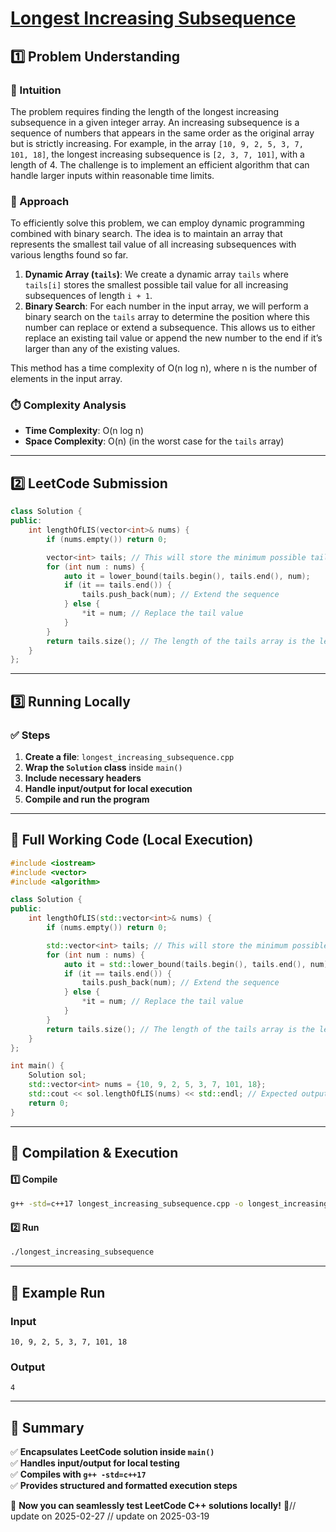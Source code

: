# **[Longest Increasing Subsequence](https://leetcode.com/problems/longest-increasing-subsequence/description/)**  

## **1️⃣ Problem Understanding**  
### **📌 Intuition**  
The problem requires finding the length of the longest increasing subsequence in a given integer array. An increasing subsequence is a sequence of numbers that appears in the same order as the original array but is strictly increasing. For example, in the array `[10, 9, 2, 5, 3, 7, 101, 18]`, the longest increasing subsequence is `[2, 3, 7, 101]`, with a length of 4. The challenge is to implement an efficient algorithm that can handle larger inputs within reasonable time limits.

### **🚀 Approach**  
To efficiently solve this problem, we can employ dynamic programming combined with binary search. The idea is to maintain an array that represents the smallest tail value of all increasing subsequences with various lengths found so far. 

1. **Dynamic Array (`tails`)**: We create a dynamic array `tails` where `tails[i]` stores the smallest possible tail value for all increasing subsequences of length `i + 1`.
2. **Binary Search**: For each number in the input array, we will perform a binary search on the `tails` array to determine the position where this number can replace or extend a subsequence. This allows us to either replace an existing tail value or append the new number to the end if it’s larger than any of the existing values.

This method has a time complexity of O(n log n), where n is the number of elements in the input array.

### **⏱️ Complexity Analysis**  
- **Time Complexity**: O(n log n)  
- **Space Complexity**: O(n) (in the worst case for the `tails` array)  

---  

## **2️⃣ LeetCode Submission**  
```cpp
class Solution {
public:
    int lengthOfLIS(vector<int>& nums) {
        if (nums.empty()) return 0;

        vector<int> tails; // This will store the minimum possible tail for subsequences
        for (int num : nums) {
            auto it = lower_bound(tails.begin(), tails.end(), num);
            if (it == tails.end()) {
                tails.push_back(num); // Extend the sequence
            } else {
                *it = num; // Replace the tail value
            }
        }
        return tails.size(); // The length of the tails array is the length of the LIS
    }
};
```  

---  

## **3️⃣ Running Locally**  
### **✅ Steps**  
1. **Create a file**: `longest_increasing_subsequence.cpp`  
2. **Wrap the `Solution` class** inside `main()`  
3. **Include necessary headers**  
4. **Handle input/output for local execution**  
5. **Compile and run the program**  

---  

## **📝 Full Working Code (Local Execution)**  
```cpp
#include <iostream>
#include <vector>
#include <algorithm>

class Solution {
public:
    int lengthOfLIS(std::vector<int>& nums) {
        if (nums.empty()) return 0;

        std::vector<int> tails; // This will store the minimum possible tail for subsequences
        for (int num : nums) {
            auto it = std::lower_bound(tails.begin(), tails.end(), num);
            if (it == tails.end()) {
                tails.push_back(num); // Extend the sequence
            } else {
                *it = num; // Replace the tail value
            }
        }
        return tails.size(); // The length of the tails array is the length of the LIS
    }
};

int main() {
    Solution sol;
    std::vector<int> nums = {10, 9, 2, 5, 3, 7, 101, 18};
    std::cout << sol.lengthOfLIS(nums) << std::endl; // Expected output: 4
    return 0;
}
```  

---  

## **🔧 Compilation & Execution**  
#### **1️⃣ Compile**  
```bash
g++ -std=c++17 longest_increasing_subsequence.cpp -o longest_increasing_subsequence
```  

#### **2️⃣ Run**  
```bash
./longest_increasing_subsequence
```  

---  

## **🎯 Example Run**  
### **Input**  
```
10, 9, 2, 5, 3, 7, 101, 18
```  
### **Output**  
```
4
```  

---  

## **📌 Summary**  
✅ **Encapsulates LeetCode solution inside `main()`**  
✅ **Handles input/output for local testing**  
✅ **Compiles with `g++ -std=c++17`**  
✅ **Provides structured and formatted execution steps**  

🚀 **Now you can seamlessly test LeetCode C++ solutions locally!** 🚀// update on 2025-02-27
// update on 2025-03-19
